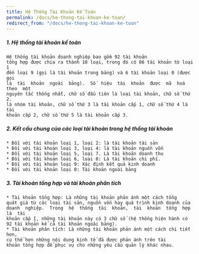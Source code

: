 ```yaml
---
title: Hệ Thống Tài Khoản Kế Toán
permalink: /docs/he-thong-tai-khoan-ke-toan/
redirect_from: "/docs/he-thong-tai-khoan-ke-toan"
---
```


<div class="note">
  <h5>1. Hệ thống tài khoản kế toán  </h5>
</div>

```
Hệ thống tài khoản doanh nghiệp bao gồm 92 tài khoản 
tồng hợp được chia ra thành 10 loại, trong đó có 86 tài khoản từ loại 1 
đến loại 9 (gọi là tài khoản trong bảng) và 6 tài khoản loại 0 (được gọi 
là  tài  khoản  ngoài  bảng).  Số  hiệu  tài  khoản  được  mã  hoá  theo  một 
nguyên tắc thống nhất, chữ số đầu tiên là loại tài khoản, chữ số thứ 2. 
là nhóm tài khoản, chữ số thứ 3 là tài khoản cấp 1, chữ số thứ 4 là tài 
khoản cấp 2, chữ số thứ 5 là tài khoản cấp 3. 
```

<div class="note">
  <h5>2. Kết cấu chung của các loại tài khoản trong hệ 
thống tài khoản  </h5>
</div>

```
* Đối với tài khoản loại 1, loại 2: là tài khoản tài sản  
* Đối với tài khoản loại 3, loại 4: là tài khoản nguồn vốn
* Đối với tài khoản loại 5, loại 7. Là tài khoản doanh thu    
* Đối với tài khoản loại 6, loại 8: Là tài khoản chi phí. 
* Đối với tài khoản loại 9: Xác định kết quả kinh doanh  
* Đối với tài khoản loại 0: Tài khoản ngoài bảng 
```
<div class="note">
  <h5>3. Tài khoản tổng hợp và tài khoản phân tích  </h5>
</div>

```
* Tài khoản tổng hợp: Là những tài khoản phản ánh một cách tổng 
quát giá từ các loại tài sản, nguồn vốn hay quá trình kinh doanh của 
doanh  nghiệp.  Trong  hệ  thống  tài  khoản,  tài  khoản  tổng  hợp  là  tài 
khoản cấp I, những tài khoản này có 3 chữ số (hệ thống hiện hành có 
92 tài khoản kể cả tài khoản ngoài bảng). 
* Tài khoản phân tích: Là những tài khoản phản ánh một cách chi tiết hơn, 
cụ thể hơn những nội dung kinh tế đã được phản ánh trên tài 
khoản tổng hợp để phục vụ cho những yêu cầu quản lý khác nhau. 
```